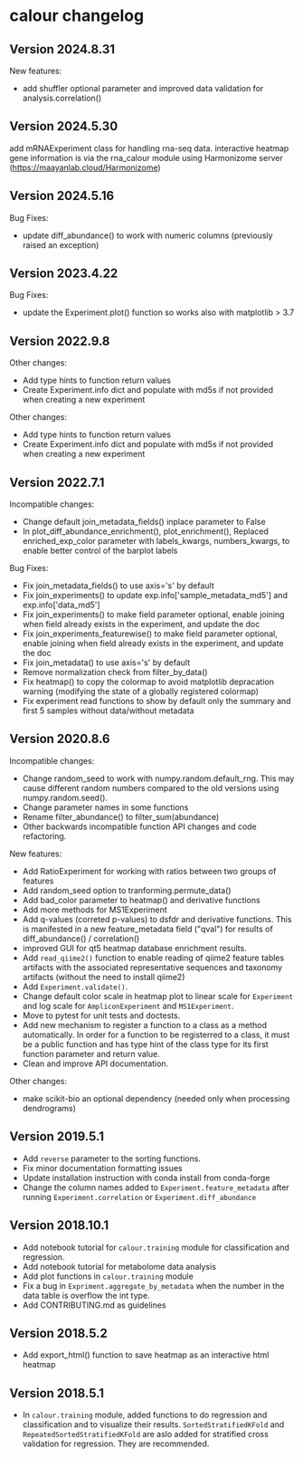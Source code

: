 # calour changelog

## Version 2024.8.31
New features:
* add shuffler optional parameter and improved data validation for analysis.correlation()

## Version 2024.5.30
add mRNAExperiment class for handling rna-seq data. interactive heatmap gene information is via the rna_calour module using Harmonizome server (https://maayanlab.cloud/Harmonizome)

## Version 2024.5.16
Bug Fixes:
* update diff_abundance() to work with numeric columns (previously raised an exception)

## Version 2023.4.22

Bug Fixes:
* update the Experiment.plot() function so works also with matplotlib > 3.7

## Version 2022.9.8

Other changes:
* Add type hints to function return values
* Create Experiment.info dict and populate with md5s if not provided when creating a new experiment

Other changes:
* Add type hints to function return values
* Create Experiment.info dict and populate with md5s if not provided when creating a new experiment

## Version 2022.7.1
Incompatible changes:
* Change default join_metadata_fields() inplace parameter to False
* In plot_diff_abundance_enrichment(), plot_enrichment(), Replaced enriched_exp_color parameter with labels_kwargs, numbers_kwargs, to enable better control of the barplot labels

Bug Fixes:
* Fix join_metadata_fields() to use axis='s' by default
* Fix join_experiments() to update exp.info['sample_metadata_md5'] and exp.info['data_md5']
* Fix join_experiments() to make field parameter optional, enable joining when field already exists in the experiment, and update the doc
* Fix join_experiments_featurewise() to make field parameter optional, enable joining when field already exists in the experiment, and update the doc
* Fix join_metadata() to use axis='s' by default
* Remove normalization check from filter_by_data()
* Fix heatmap() to copy the colormap to avoid matplotlib depracation warning (modifying the state of a globally registered colormap)
* Fix experiment read functions to show by default only the summary and first 5 samples without data/without metadata

## Version 2020.8.6

Incompatible changes:
* Change random_seed to work with numpy.random.default_rng. This may cause different random numbers compared to the old versions using numpy.random.seed().
* Change parameter names in some functions
* Rename filter_abundance() to filter_sum(abundance)
* Other backwards incompatible function API changes and code refactoring.

New features:
* Add RatioExperiment for working with ratios between two groups of features
* Add random_seed option to tranforming.permute_data()
* Add bad_color parameter to heatmap() and derivative functions
* Add more methods for MS1Experiment
* Add q-values (correted p-values) to dsfdr and derivative functions. This is manifested in a new feature_metadata field ("qval") for results of diff_abundance() / correlation()
* improved GUI for qt5 heatmap database enrichment results.
* Add `read_qiime2()` function to enable reading of qiime2 feature tables artifacts with the associated representative sequences and taxonomy artifacts (without the need to install qiime2)
* Add `Experiment.validate()`.
* Change default color scale in heatmap plot to linear scale for `Experiment` and log scale for `AmpliconExperiment` and `MS1Experiment`.
* Move to pytest for unit tests and doctests.
* Add new mechanism to register a function to a class as a method automatically. In order for a function to be registerred to a class, it must be a public function and has type hint of the class type for its first function parameter and return value.
* Clean and improve API documentation.

Other changes:
* make scikit-bio an optional dependency (needed only when processing dendrograms)

## Version 2019.5.1

* Add `reverse` parameter to the sorting functions.
* Fix minor documentation formatting issues
* Update installation instruction with conda install from conda-forge
* Change the column names added to `Experiment.feature_metadata` after running `Experiment.correlation` or `Experiment.diff_abundance`

## Version 2018.10.1

* Add notebook tutorial for `calour.training` module for classification and regression.
* Add notebook tutorial for metabolome data analysis
* Add plot functions in `calour.training` module
* Fix a bug in `Expriment.aggregate_by_metadata` when the number in the data table is overflow the int type.
* Add CONTRIBUTING.md as guidelines


## Version 2018.5.2

* Add export_html() function to save heatmap as an interactive html heatmap


## Version 2018.5.1

* In `calour.training` module, added functions to do regression and classification and to visualize their results. `SortedStratifiedKFold` and `RepeatedSortedStratifiedKFold` are aslo added for stratified cross validation for regression. They are recommended.
